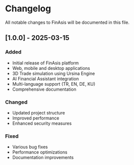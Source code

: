 # Changelog

All notable changes to FinAsis will be documented in this file.

## [1.0.0] - 2025-03-15

### Added
- Initial release of FinAsis platform
- Web, mobile and desktop applications
- 3D Trade simulation using Ursina Engine
- AI Financial Assistant integration
- Multi-language support (TR, EN, DE, KU)
- Comprehensive documentation

### Changed
- Updated project structure
- Improved performance
- Enhanced security measures

### Fixed
- Various bug fixes
- Performance optimizations
- Documentation improvements

